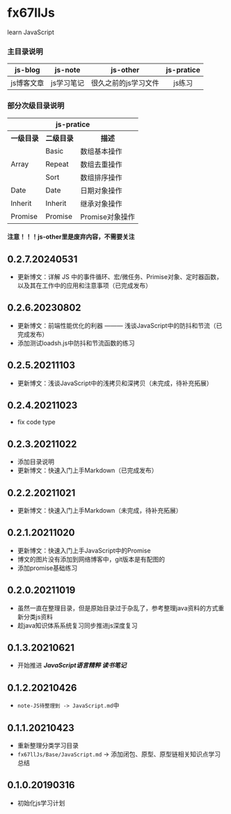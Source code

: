 # fx67llJs
learn JavaScript

### 主目录说明
|  js-blog   | js-note  |  js-other  |  js-pratice  |
|  :----:  |  :----:  |  :----:  |  :----:  |
|  js博客文章   |  js学习笔记  |  很久之前的js学习文件  |  js练习  |

### 部分次级目录说明
<table>
	<tr>
        <th colspan="3">js-pratice</th>
    </tr>
	<tr>
	    <th>一级目录</th>
	    <th>二级目录</th>
	    <th>描述</th>  
	</tr >
	<tr >
	    <td rowspan="3">Array</td>
	    <td>Basic</td>
	    <td>数组基本操作</td>
	</tr>
	<tr>
	    <td>Repeat</td>
	    <td>数组去重操作</td>
	</tr>
	<tr>
	    <td>Sort</td>
	    <td>数组排序操作</td>
	</tr>
	<tr>
	    <td >Date</td>
	    <td>Date</td>
	    <td>日期对象操作</td>
	</tr>
	<tr>
	    <td >Inherit</td>
	    <td >Inherit</td>
	    <td >继承对象操作</td>
	</tr>
	<tr>
	    <td >Promise</td>
	    <td >Promise</td>
	    <td >Promise对象操作</td>
	</tr>
</table>

#### 注意！！！js-other里是废弃内容，不需要关注  

## 0.2.7.20240531
* 更新博文：详解 JS 中的事件循环、宏/微任务、Primise对象、定时器函数，以及其在工作中的应用和注意事项（已完成发布）  

## 0.2.6.20230802
* 更新博文：前端性能优化的利器 ——— 浅谈JavaScript中的防抖和节流（已完成发布）  
* 添加测试loadsh.js中防抖和节流函数的练习

## 0.2.5.20211103
* 更新博文：浅谈JavaScript中的浅拷贝和深拷贝（未完成，待补充拓展）  

## 0.2.4.20211023
* fix code type

## 0.2.3.20211022
* 添加目录说明  
* 更新博文：快速入门上手Markdown（已完成发布）

## 0.2.2.20211021
* 更新博文：快速入门上手Markdown（未完成，待补充拓展）

## 0.2.1.20211020
* 更新博文：快速入门上手JavaScript中的Promise  
* 博文的图片没有添加到网络博客中，git版本是有配图的  
* 添加promise基础练习  

## 0.2.0.20211019
* 虽然一直在整理目录，但是原始目录过于杂乱了，参考整理java资料的方式重新分类js资料  
* 趁java知识体系系统复习同步推进js深度复习

## 0.1.3.20210621
* 开始推进 ***JavaScript语言精粹 读书笔记***

## 0.1.2.20210426
* `note-JS待整理到 -> JavaScript.md`中

## 0.1.1.20210423
* 重新整理分类学习目录
* `fx67llJs/Base/JavaScript.md` -> 添加闭包、原型、原型链相关知识点学习总结

## 0.1.0.20190316
* 初始化js学习计划